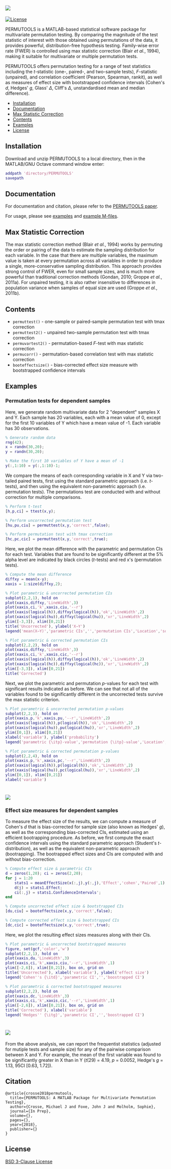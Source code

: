 # <img src="docs/permutools_logo.png">

[![License](https://img.shields.io/badge/License-BSD%203--Clause-blue.svg)](https://opensource.org/licenses/BSD-3-Clause)

PERMUTOOLS is a MATLAB-based statistical software package for multivariate permutation testing. By comparing the magnitude of the test statistic of interest with those obtained using permutations of the data, it provides powerful, distribution-free hypothesis testing. Family-wise error rate (FWER) is controlled using max statistic correction (Blair *et al.*, 1994), making it suitable for multivariate or multiple permutation tests.

PERMUTOOLS offers permutation testing for a range of test statistics including the *t*-statistic (one-, paired-, and two-sample tests), *F*-statistic (unpaired), and correlation coefficient (Pearson, Spearman, rankit), as well as measures of effect size with bootstrapped confidence intervals (Cohen's *d*, Hedges' *g*, Glass' *Δ*, Cliff's *Δ*, unstandardised mean and median difference).

- [Installation](#installation)
- [Documentation](#documentation)
- [Max Statistic Correction](#max-statistic-correction)
- [Contents](#contents)
- [Examples](#examples)
- [License](#license)

## Installation

Download and unzip PERMUTOOLS to a local directory, then in the MATLAB/GNU Octave command window enter:

```matlab
addpath 'directory/PERMUTOOLS'
savepath
```

## Documentation

For documentation and citation, please refer to the [PERMUTOOLS paper](docs/Crosse_etal_2018.pdf).

For usage, please see [examples](#examples) and [example M-files](examples).

## Max Statistic Correction

The max statistic correction method (Blair *et al.*, 1994) works by permuting the order or pairing of the data to estimate the sampling distribution for each variable. In the case that there are multiple variables, the maximum value is taken at every permutation across all variables in order to produce a single, more-conservative sampling distribution. This approach provides strong control of FWER, even for small sample sizes, and is much more powerful than traditional correction methods (Gondan, 2010; Groppe *et al.*, 2011a). For unpaired testing, it is also rather insensitive to differences in population variance when samples of equal size are used (Groppe *et al.*, 2011b).

## Contents

* `permuttest()` - one-sample or paired-sample permutation test with tmax correction
* `permuttest2()` - unpaired two-sample permutation test with tmax correction
* `permuvartest2()` - permutation-based *F*-test with max statistic correction
* `permucorr()` - permutation-based correlation test with max statistic correction
* `booteffectsize()` - bias-corrected effect size measure with bootstrapped confidence intervals

## Examples

### Permutation tests for dependent samples

Here, we generate random multivariate data for 2 "dependent" samples X and Y. Each sample has 20 variables, each with a mean value of 0, except for the first 10 variables of Y which have a mean value of -1. Each variable has 30 observations.

```matlab
% Generate random data
rng(42);
x = randn(30,20);
y = randn(30,20);

% Make the first 10 variables of Y have a mean of -1
y(:,1:10) = y(:,1:10)-1;
```

We compare the means of each corresponding variable in X and Y via two-tailed paired tests, first using the standard parametric approach (i.e. *t*-tests), and then using the equivalent non-parametric approach (i.e. permutation tests). The permutations test are conducted with and without correction for multiple comparisons.

```matlab
% Perform t-test
[h,p,ci] = ttest(x,y);

% Perform uncorrected permutation test
[hu,pu,ciu] = permuttest(x,y,'correct',false);

% Perform permutation test with tmax correction
[hc,pc,cic] = permuttest(x,y,'correct',true);
```

Here, we plot the mean difference with the parametric and permutation CIs for each test. Variables that are found to be significantly different at the 5% alpha level are indicated by black circles (*t*-tests) and red x's (permutation tests).

```matlab
% Compute the mean difference
diffxy = mean(x-y);
xaxis = 1:size(diffxy,2);

% Plot parametric & uncorrected permutation CIs
subplot(2,2,1), hold on
plot(xaxis,diffxy,'LineWidth',3)
plot(xaxis,ci,'k',xaxis,ciu,'--r')
plot(xaxis(logical(h)),diffxy(logical(h)),'ok','LineWidth',2)
plot(xaxis(logical(hu)),diffxy(logical(hu)),'xr','LineWidth',2)
ylim([-3,3]), xlim([0,21])
title('Uncorrected'), ylabel('X−Y')
legend('mean(X−Y)','parametric CIs','','permutation CIs','Location','southwest')

% Plot parametric & corrected permutation CIs
subplot(2,2,2), hold on
plot(xaxis,diffxy,'LineWidth',3)
plot(xaxis,ci,'k',xaxis,cic,'--r')
plot(xaxis(logical(h)),diffxy(logical(h)),'ok','LineWidth',2)
plot(xaxis(logical(hc)),diffxy(logical(hc)),'xr','LineWidth',2)
ylim([-3,3]), xlim([0,21])
title('Corrected')
```

Next, we plot the parametric and permutation *p*-values for each test with significant results indicated as before. We can see that not all of the variables found to be significantly different in the uncorrected tests survive the max statistic criterion.

```matlab
% Plot parametric & uncorrected permutation p-values
subplot(2,2,3), hold on
plot(xaxis,p,'k',xaxis,pu,'--r','LineWidth',2)
plot(xaxis(logical(h)),p(logical(h)),'ok','LineWidth',2)
plot(xaxis(logical(hu)),pu(logical(hu)),'xr','LineWidth',2)
ylim([0,1]), xlim([0,21])
xlabel('variable'), ylabel('probability')
legend('parametric {\itp}-value','permutation {\itp}-value','Location','southwest')

% Plot parametric & corrected permutation p-values
subplot(2,2,4), hold on
plot(xaxis,p,'k',xaxis,pc,'--r','LineWidth',2)
plot(xaxis(logical(h)),p(logical(h)),'ok','LineWidth',2)
plot(xaxis(logical(hu)),pc(logical(hu)),'xr','LineWidth',2)
ylim([0,1]), xlim([0,21])
xlabel('variable')
```

# <img src="docs/fig_paired_test.png">

### Effect size measures for dependent samples

To measure the effect size of the results, we can compute a measure of Cohen's *d* that is bias-corrected for sample size (also known as Hedges' *g*), as well as the corresponding bias-corrected CIs, estimated using an efficient bootrapping procedure. As before, we first compute the exact confidence intervals using the standard parametric approach (Student's *t*-distribution), as well as the equivalent non-parametric approach (bootrapping). The bootrapped effect sizes and CIs are computed with and without bias-correction.

```matlab
% Compute effect size & parametric CIs
d = zeros(1,20); ci = zeros(2,20);
for j = 1:20
    stats1 = meanEffectSize(x(:,j),y(:,j),'Effect','cohen','Paired',1);
    d(j) = stats1.Effect;
    ci(:,j) = stats1.ConfidenceIntervals';
end

% Compute uncorrected effect size & bootstrapped CIs
[du,ciu] = booteffectsize(x,y,'correct',false);

% Compute corrected effect size & bootstrapped CIs
[dc,cic] = booteffectsize(x,y,'correct',true);
```

Here, we plot the resulting effect sizes measures along with their CIs.

```matlab
% Plot parametric & uncorrected bootstrapped measures
figure, set(gcf,'color','w')
subplot(2,2,1), hold on
plot(xaxis,du,'LineWidth',3)
plot(xaxis,ci,'k',xaxis,ciu,'--r','LineWidth',1)
ylim([-2,6]), xlim([0,21]), box on, grid on
title('Uncorrected'), xlabel('variable'), ylabel('effect size')
legend('Cohen''s {\itd}','parametric CI','','boostrapped CI')

% Plot parametric & corrected bootstrapped measures
subplot(2,2,2), hold on
plot(xaxis,dc,'LineWidth',3)
plot(xaxis,ci,'k',xaxis,cic,'--r','LineWidth',1)
ylim([-2,6]), xlim([0,21]), box on, grid on
title('Corrected'), xlabel('variable')
legend('Hedges'' {\itg}','parametric CI','','boostrapped CI')
```

# <img src="docs/fig_effect_size.png">

From the above analysis, we can report the frequentist statistics (adjusted for mutiple tests and sample size) for any of the pairwise comparison between X and Y. For example, the mean of the first variable was found to be significantly greater in X than in Y (*t*(29) = 4.19, *p* = 0.0052, Hedge's *g* = 1.13, 95CI [0.63, 1.72]).

## Citation
```
@article{crosse2018permutools,
  title={PERMUTOOLS: A MATLAB Package for Multivariate Permutation Testing},
  author={Crosse, Michael J and Foxe, John J and Molholm, Sophie},
  journal={In Prep},
  volume={},
  pages={},
  year={2018},
  publisher={}
}
```

## License

[BSD 3-Clause License](LICENSE)